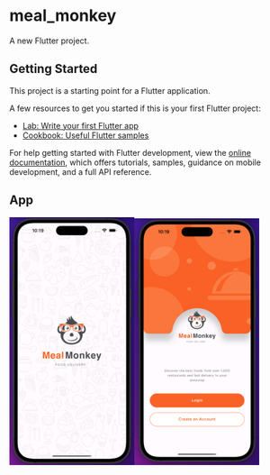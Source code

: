 # meal_monkey

A new Flutter project.

## Getting Started

This project is a starting point for a Flutter application.

A few resources to get you started if this is your first Flutter project:

- [Lab: Write your first Flutter app](https://docs.flutter.dev/get-started/codelab)
- [Cookbook: Useful Flutter samples](https://docs.flutter.dev/cookbook)

For help getting started with Flutter development, view the
[online documentation](https://docs.flutter.dev/), which offers tutorials,
samples, guidance on mobile development, and a full API reference.

## App

<img src="https://github.com/MutluClkn/meal_monkey/blob/main/Documents/ss1.png " width="222"><img src="https://github.com/MutluClkn/meal_monkey/blob/main/Documents/ss2.png " width="222">

